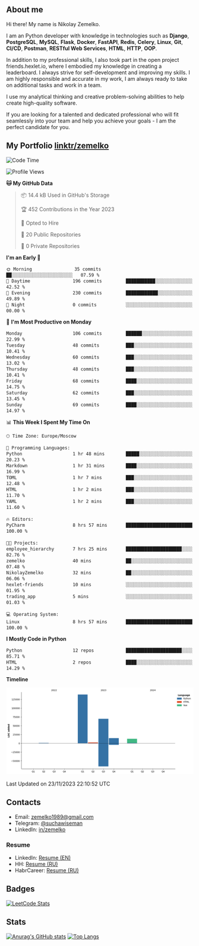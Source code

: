 ## About me
Hi there! My name is Nikolay Zemelko. 

I am an Python developer with knowledge in technologies such as **Django**, **PostgreSQL**, **MySQL**, **Flask**, **Docker**, **FastAPI**, **Redis**, **Celery**, **Linux**, **Git**, **CI/CD**, **Postman**, **RESTful Web Services**, **HTML**, **HTTP**, **OOP**.

In addition to my professional skills, I also took part in the open project friends.hexlet.io, where I embodied my knowledge in creating a leaderboard.
I always strive for self-development and improving my skills. I am highly responsible and accurate in my work, I am always ready to take on additional tasks and work in a team.

I use my analytical thinking and creative problem-solving abilities to help create high-quality software.

If you are looking for a talented and dedicated professional who will fit seamlessly into your team and help you achieve your goals - I am the perfect candidate for you.

## My Portfolio [linktr/zemelko](https://linktr.ee/zemelko)


<!--START_SECTION:waka-->
![Code Time](http://img.shields.io/badge/Code%20Time-8%20hrs%2057%20mins-blue)

![Profile Views](http://img.shields.io/badge/Profile%20Views-76-blue)

**🐱 My GitHub Data** 

> 📦 14.4 kB Used in GitHub's Storage 
 > 
> 🏆 452 Contributions in the Year 2023
 > 
> 💼 Opted to Hire
 > 
> 📜 20 Public Repositories 
 > 
> 🔑 0 Private Repositories 
 > 
**I'm an Early 🐤** 

```text
🌞 Morning                35 commits          ██░░░░░░░░░░░░░░░░░░░░░░░   07.59 % 
🌆 Daytime                196 commits         ███████████░░░░░░░░░░░░░░   42.52 % 
🌃 Evening                230 commits         ████████████░░░░░░░░░░░░░   49.89 % 
🌙 Night                  0 commits           ░░░░░░░░░░░░░░░░░░░░░░░░░   00.00 % 
```
📅 **I'm Most Productive on Monday** 

```text
Monday                   106 commits         ██████░░░░░░░░░░░░░░░░░░░   22.99 % 
Tuesday                  48 commits          ███░░░░░░░░░░░░░░░░░░░░░░   10.41 % 
Wednesday                60 commits          ███░░░░░░░░░░░░░░░░░░░░░░   13.02 % 
Thursday                 48 commits          ███░░░░░░░░░░░░░░░░░░░░░░   10.41 % 
Friday                   68 commits          ████░░░░░░░░░░░░░░░░░░░░░   14.75 % 
Saturday                 62 commits          ███░░░░░░░░░░░░░░░░░░░░░░   13.45 % 
Sunday                   69 commits          ████░░░░░░░░░░░░░░░░░░░░░   14.97 % 
```


📊 **This Week I Spent My Time On** 

```text
🕑︎ Time Zone: Europe/Moscow

💬 Programming Languages: 
Python                   1 hr 48 mins        █████░░░░░░░░░░░░░░░░░░░░   20.23 % 
Markdown                 1 hr 31 mins        ████░░░░░░░░░░░░░░░░░░░░░   16.99 % 
TOML                     1 hr 7 mins         ███░░░░░░░░░░░░░░░░░░░░░░   12.48 % 
HTML                     1 hr 2 mins         ███░░░░░░░░░░░░░░░░░░░░░░   11.70 % 
YAML                     1 hr 2 mins         ███░░░░░░░░░░░░░░░░░░░░░░   11.60 % 

🔥 Editors: 
PyCharm                  8 hrs 57 mins       █████████████████████████   100.00 % 

🐱‍💻 Projects: 
employee_hierarchy       7 hrs 25 mins       █████████████████████░░░░   82.76 % 
zemelko                  40 mins             ██░░░░░░░░░░░░░░░░░░░░░░░   07.48 % 
NikolayZemelko           32 mins             ██░░░░░░░░░░░░░░░░░░░░░░░   06.06 % 
hexlet-friends           10 mins             ░░░░░░░░░░░░░░░░░░░░░░░░░   01.95 % 
trading_app              5 mins              ░░░░░░░░░░░░░░░░░░░░░░░░░   01.03 % 

💻 Operating System: 
Linux                    8 hrs 57 mins       █████████████████████████   100.00 % 
```

**I Mostly Code in Python** 

```text
Python                   12 repos            █████████████████████░░░░   85.71 % 
HTML                     2 repos             ████░░░░░░░░░░░░░░░░░░░░░   14.29 % 
```



**Timeline**

![Lines of Code chart](https://raw.githubusercontent.com/zemelko/zemelko/main/assets/bar_graph.png)


 Last Updated on 23/11/2023 22:10:52 UTC
<!--END_SECTION:waka-->

## Contacts

* Email: [zemelko1989@gmail.com](mailto:zemelko1989@gmail.com)
* Telegram: [@suchawiseman](https://t.me/suchawiseman)
* LinkedIn: [in/zemelko](https://www.linkedin.com/in/zemelko)

### Resume

* LinkedIn: [Resume (EN)](https://www.linkedin.com/in/zemelko)
* HH: [Resume (RU)](https://hh.ru/resume/4a4435a9ff09e87f6c0039ed1f4e475572454c)
* HabrCareer: [Resume (RU)](https://career.habr.com/zemelko1)

## Badges

[![LeetCode Stats](https://leetcode.card.workers.dev/zemelko?font=source_code_pro&extension=null)](https://leetcode.com/zemelko/)

## Stats
[![Anurag's GitHub stats](https://github-readme-stats.vercel.app/api?username=zemelko)](https://github.com/zemelko/github-readme-stats)
[![Top Langs](https://github-readme-stats.vercel.app/api/top-langs/?username=zemelko&layout=compact&langs_count=10)](https://github.com/zemelko/github-readme-stats)
